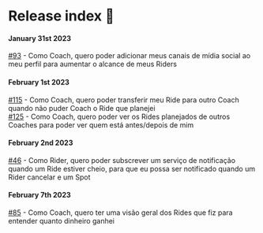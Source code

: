 # Release index 🚀

#### January 31st 2023

[#93](/profile/release/93/release.md) - Como Coach, quero poder adicionar meus canais de mídia social ao meu perfil para aumentar o alcance de meus Riders

#### February 1st 2023

[#115](/profile/release/115_125/release.md) - Como Coach, quero poder transferir meu Ride para outro Coach quando não puder Coach o Ride que planejei <br>
[#125](/profile/release/115_125/release.md) - Como Coach, quero poder ver os Rides planejados de outros Coaches para poder ver quem está antes/depois de mim

#### February 2nd 2023

[#46](/profile/release/46/release.md) - Como Rider, quero poder subscrever um serviço de notificação quando um Ride estiver cheio, para que eu possa ser notificado quando um Rider cancelar e um Spot

#### February 7th 2023

[#85](/profile/release/85/release.md) - Como Coach, quero ter uma visão geral dos Rides que fiz para entender quanto dinheiro ganhei


